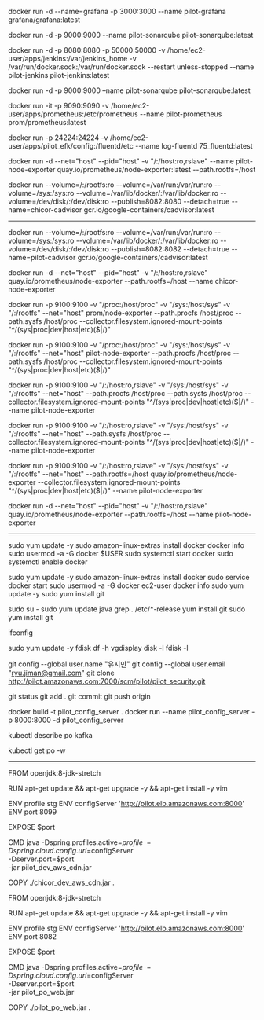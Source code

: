 docker run -d --name=grafana -p 3000:3000 --name pilot-grafana grafana/grafana:latest

docker run -d -p 9000:9000 --name pilot-sonarqube pilot-sonarqube:latest

docker run -d -p 8080:8080 -p 50000:50000  -v /home/ec2-user/apps/jenkins:/var/jenkins_home -v /var/run/docker.sock:/var/run/docker.sock --restart unless-stopped  --name pilot-jenkins pilot-jenkins:latest

docker run -d -p 9000:9000 –name pilot-sonarqube pilot-sonarqube:latest

docker run -it -p 9090:9090 -v /home/ec2-user/apps/prometheus:/etc/prometheus --name pilot-prometheus prom/prometheus:latest

docker run -p 24224:24224 -v /home/ec2-user/apps/pilot_efk/config:/fluentd/etc --name log-fluentd 75_fluentd:latest

docker run -d --net="host" --pid="host" -v "/:/host:ro,rslave" --name pilot-node-exporter quay.io/prometheus/node-exporter:latest   --path.rootfs=/host

docker run --volume=/:/rootfs:ro --volume=/var/run:/var/run:ro --volume=/sys:/sys:ro --volume=/var/lib/docker/:/var/lib/docker:ro   --volume=/dev/disk/:/dev/disk:ro   --publish=8082:8080   --detach=true   --name=chicor-cadvisor   gcr.io/google-containers/cadvisor:latest

---

docker run --volume=/:/rootfs:ro --volume=/var/run:/var/run:ro --volume=/sys:/sys:ro --volume=/var/lib/docker/:/var/lib/docker:ro   --volume=/dev/disk/:/dev/disk:ro   --publish=8082:8082   --detach=true   --name=pilot-cadvisor   gcr.io/google-containers/cadvisor:latest

docker run -d --net="host" --pid="host" -v "/:/host:ro,rslave"   quay.io/prometheus/node-exporter --path.rootfs=/host --name chicor-node-exporter

docker run -p 9100:9100 -v "/proc:/host/proc" -v "/sys:/host/sys" -v "/:/rootfs" --net="host" prom/node-exporter --path.procfs /host/proc --path.sysfs /host/proc --collector.filesystem.ignored-mount-points "^/(sys|proc|dev|host|etc)($|/)"

docker run -p 9100:9100 -v "/proc:/host/proc" -v "/sys:/host/sys" -v "/:/rootfs" --net="host" pilot-node-exporter --path.procfs /host/proc --path.sysfs /host/proc --collector.filesystem.ignored-mount-points "^/(sys|proc|dev|host|etc)($|/)"

docker run -p 9100:9100 -v "/:/host:ro,rslave" -v "/sys:/host/sys" -v "/:/rootfs" --net="host" --path.procfs /host/proc --path.sysfs /host/proc --collector.filesystem.ignored-mount-points "^/(sys|proc|dev|host|etc)($|/)" --name pilot-node-exporter 

docker run -p 9100:9100 -v "/:/host:ro,rslave" -v "/sys:/host/sys" -v "/:/rootfs" --net="host" --path.sysfs /host/proc --collector.filesystem.ignored-mount-points "^/(sys|proc|dev|host|etc)($|/)" --name pilot-node-exporter 

docker run -p 9100:9100 -v "/:/host:ro,rslave" -v "/sys:/host/sys" -v "/:/rootfs" --net="host" --path.rootfs=/host quay.io/prometheus/node-exporter --collector.filesystem.ignored-mount-points "^/(sys|proc|dev|host|etc)($|/)" --name pilot-node-exporter 

docker run -d --net="host" --pid="host" -v "/:/host:ro,rslave" quay.io/prometheus/node-exporter --path.rootfs=/host --name pilot-node-exporter

---

sudo yum update -y
sudo amazon-linux-extras install docker
docker info
sudo usermod -a -G docker $USER
sudo systemctl start docker
sudo systemctl enable docker


sudo yum update -y
sudo amazon-linux-extras install docker
sudo service docker start
sudo usermod -a -G docker ec2-user
docker info
sudo yum update -y
sudo yum install git

sudo su -
sudo yum update
java 
grep . /etc/*-release
yum install git
sudo yum install git 

ifconfig 

sudo yum update -y
fdisk
df -h
vgdisplay
disk -l
fdisk -l


git config --global user.name "유지만"
git config --global user.email "ryu.jiman@gmail.com"
git clone http://pilot.amazonaws.com:7000/scm/pilot/pilot_security.git

git status
git add .
git commit
git push origin



docker build -t pilot_config_server .
docker run --name pilot_config_server -p 8000:8000 -d pilot_config_server


kubectl describe po kafka

kubectl get po -w

---

FROM openjdk:8-jdk-stretch

RUN apt-get update && apt-get upgrade -y && apt-get install -y vim

ENV profile stg
ENV configServer 'http://pilot.elb.amazonaws.com:8000'
ENV port 8099

EXPOSE $port

CMD java -Dspring.profiles.active=$profile \
         -Dspring.cloud.config.uri=$configServer \
         -Dserver.port=$port \
    -jar pilot_dev_aws_cdn.jar

COPY ./chicor_dev_aws_cdn.jar .

FROM openjdk:8-jdk-stretch 

RUN apt-get update && apt-get upgrade -y && apt-get install -y vim

ENV profile stg 
ENV configServer 'http://pilot.elb.amazonaws.com:8000'
ENV port 8082

EXPOSE $port

CMD java -Dspring.profiles.active=$profile \
         -Dspring.cloud.config.uri=$configServer \
         -Dserver.port=$port \
    -jar pilot_po_web.jar

COPY ./pilot_po_web.jar .
